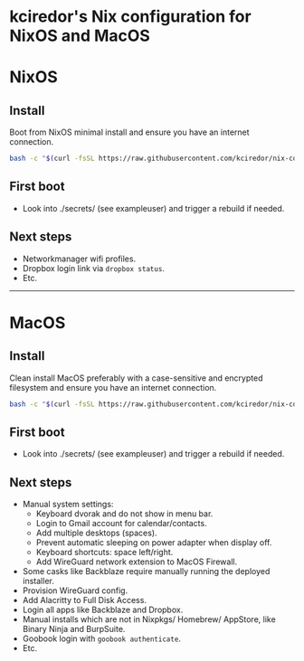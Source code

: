kciredor's Nix configuration for NixOS and MacOS
================================================

# NixOS

## Install
Boot from NixOS minimal install and ensure you have an internet connection.

```bash
bash -c "$(curl -fsSL https://raw.githubusercontent.com/kciredor/nix-config/master/nixos/bootstrap.sh)"
```

## First boot
- Look into ./secrets/<youruser> (see exampleuser) and trigger a rebuild if needed.

## Next steps
- Networkmanager wifi profiles.
- Dropbox login link via `dropbox status`.
- Etc.

---

# MacOS

## Install
Clean install MacOS preferably with a case-sensitive and encrypted filesystem and ensure you have an internet connection.

```bash
bash -c "$(curl -fsSL https://raw.githubusercontent.com/kciredor/nix-config/master/macos/bootstrap.sh)"
```

## First boot
- Look into ./secrets/<youruser> (see exampleuser) and trigger a rebuild if needed.

## Next steps
- Manual system settings:
  - Keyboard dvorak and do not show in menu bar.
  - Login to Gmail account for calendar/contacts.
  - Add multiple desktops (spaces).
  - Prevent automatic sleeping on power adapter when display off.
  - Keyboard shortcuts: space left/right.
  - Add WireGuard network extension to MacOS Firewall.
- Some casks like Backblaze require manually running the deployed installer.
- Provision WireGuard config.
- Add Alacritty to Full Disk Access.
- Login all apps like Backblaze and Dropbox.
- Manual installs which are not in Nixpkgs/ Homebrew/ AppStore, like Binary Ninja and BurpSuite.
- Goobook login with `goobook authenticate`.
- Etc.
